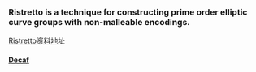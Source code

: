 ### Ristretto is a technique for constructing prime order elliptic curve groups with non-malleable encodings. 
[Ristretto资料地址](https://ristretto.group/)


#### [Decaf](https://www.shiftleft.org/papers/decaf/)

